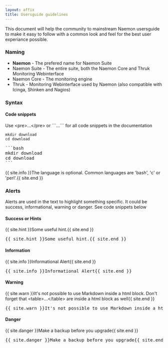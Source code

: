 ```yaml
---
layout: affix
title: Usersguide guidelines
---
```


This document will help the community to mainstream Naemon usersguide to make it easy to follow with
a common look and feel for the best user experiance possible.

### Naming

* **Naemon** - The prefered name for Naemon Suite
* Naemon Suite - The entire suite, both the Naemon Core and Thruk Monitoring Webinterface
* Naemon Core - The monitoring engine
* Thruk - Monitoring Webinterface used by Naemon (also compatible with Icinga, Shinken and Nagios)

### Syntax

#### Code snippets
<p>Use &lt;pre&gt;...&lt;/pre&gt; or ```...``` for all code snippets in the documentation</p>

```
mkdir download
cd download
```
<pre>
```bash
mkdir download
cd download
```
</pre>

{{ site.info }}The language is optional. Common languages are 'bash', 'c' or 'perl'.{{ site.end }}


### Alerts
Alerts are used in the text to highlight something specific. It could be success,
informational, warning or danger. See code snippets below


#### Success or Hints

{{ site.hint }}Some useful hint.{{ site.end }}

<pre>
&#123;&#123; site.hint &#125;&#125;Some useful hint.&#123;&#123; site.end &#125;&#125;
</pre>


#### Information

{{ site.info }}Informational Alert{{ site.end }}

<pre>
&#123;&#123; site.info &#125;&#125;Informational Alert&#123;&#123; site.end &#125;&#125;
</pre>


#### Warning

{{ site.warn }}It's not possible to use Markdown inside a html block. Don't forget that &lt;table&gt;...&lt;/table&gt; are inside a html block as well{{ site.end }}

<pre>
&#123;&#123; site.warn &#125;&#125;It's not possible to use Markdown inside a html block...&#123;&#123; site.end &#125;&#125;
</pre>


#### Danger

{{ site.danger }}Make a backup before you upgrade{{ site.end }}

<pre>
&#123;&#123; site.danger &#125;&#125;Make a backup before you upgrade&#123;&#123; site.end &#125;&#125;
</pre>
